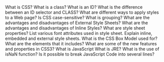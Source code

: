 What is CSS?
What is a class? What is an ID?
What is the difference between an ID selector and CLASS?
What are different ways to apply styles to a Web page?
Is CSS case-sensitive?
What is grouping?
What are the advantages and disadvantages of External Style Sheets?
What are the advantages and disadvantages of Inline Styles?
What are style sheet properties?
List various font attributes used in style sheet.
Explain inline, embedded and external style sheets.
What is the CSS Box Model used for? What are the elements that it includes?
What are some of the new features and properties in CSS3?
What is JavaScript
What is JRE?
What is the use of isNaN function?
Is it possible to break JavaScript Code into several lines?